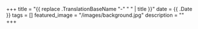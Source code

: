 +++
title =  "{{ replace .TranslationBaseName "-" " " | title }}"
date = {{ .Date }}
tags = []
featured_image = "/images/background.jpg"
description = ""
+++
